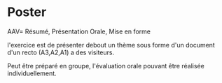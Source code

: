 
# Poster

AAV= Résumé, Présentation Orale, Mise en forme
 
l'exercice est de présenter debout un thème sous forme d'un document d'un recto (A3,A2,A1) a des visiteurs.

Peut être préparé en groupe, l'évaluation orale pouvant être réalisée individuellement.
